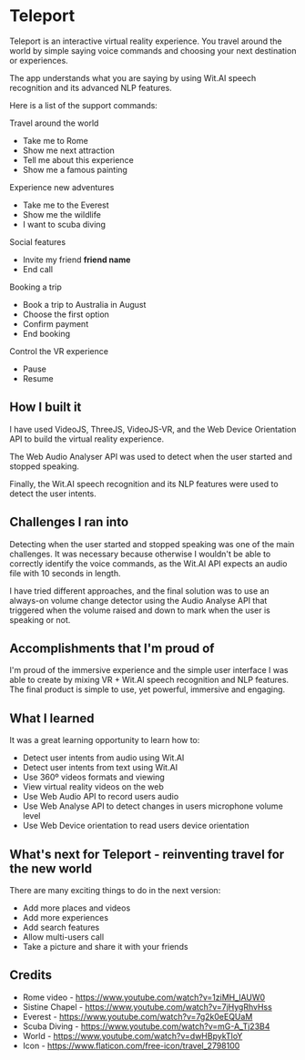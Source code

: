 # Teleport

Teleport is an interactive virtual reality experience. You travel around the world by simple saying voice commands and choosing your next destination or experiences.

The app understands what you are saying by using Wit.AI speech recognition and its advanced NLP features.

Here is a list of the support commands:

Travel around the world
- Take me to Rome
- Show me next attraction
- Tell me about this experience
- Show me a famous painting

Experience new adventures
- Take me to the Everest
- Show me the wildlife
- I want to scuba diving

Social features
- Invite my friend **friend name**
- End call

Booking a trip
- Book a trip to Australia in August
- Choose the first option
- Confirm payment
- End booking

Control the VR experience
- Pause
- Resume

## How I built it

I have used VideoJS, ThreeJS, VideoJS-VR, and the Web Device Orientation API to build the virtual reality experience.

The Web Audio Analyser API was used to detect when the user started and stopped speaking.

Finally, the Wit.AI speech recognition and its NLP features were used to detect the user intents.

## Challenges I ran into

Detecting when the user started and stopped speaking was one of the main challenges. It was necessary because otherwise I wouldn't be able to correctly identify the voice commands, as the Wit.AI API expects an audio file with 10 seconds in length.

I have tried different approaches, and the final solution was to use an always-on volume change detector using the Audio Analyse API that triggered when the volume raised and down to mark when the user is speaking or not.

## Accomplishments that I'm proud of

I'm proud of the immersive experience and the simple user interface I was able to create by mixing VR + Wit.AI speech recognition and NLP features. The final product is simple to use, yet powerful, immersive and engaging.

## What I learned
It was a great learning opportunity to learn how to:

- Detect user intents from audio using Wit.AI
- Detect user intents from text using Wit.AI
- Use 360º videos formats and viewing
- View virtual reality videos on the web
- Use Web Audio API to record users audio
- Use Web Analyse API to detect changes in users microphone volume level
- Use Web Device orientation to read users device orientation

## What's next for Teleport - reinventing travel for the new world

There are many exciting things to do in the next version:

- Add more places and videos
- Add more experiences
- Add search features
- Allow multi-users call
- Take a picture and share it with your friends

## Credits

- Rome video - https://www.youtube.com/watch?v=1ziMH_lAUW0
- Sistine Chapel - https://www.youtube.com/watch?v=7jHygRhvHss
- Everest - https://www.youtube.com/watch?v=7g2k0eEQUaM
- Scuba Diving - https://www.youtube.com/watch?v=mG-A_Tj23B4
- World - https://www.youtube.com/watch?v=dwHBpykTloY
- Icon - https://www.flaticon.com/free-icon/travel_2798100
